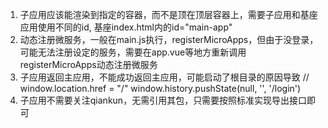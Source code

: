 <!--
 * @Author: your name
 * @Date: 2022-04-15 10:00:44
 * @LastEditTime: 2022-04-25 10:59:50
 * @LastEditors: Please set LastEditors
 * @Description: 打开koroFileHeader查看配置 进行设置: https://github.com/OBKoro1/koro1FileHeader/wiki/%E9%85%8D%E7%BD%AE
 * @FilePath: /fe_interview/前端微服务/qiankun.md
-->
1. 子应用应该能渲染到指定的容器，而不是顶在顶层容器上，需要子应用和基座应用使用不同的id, 基座index.html内的id="main-app"
2. 动态注册微服务，一般在main.js执行，registerMicroApps，但由于没登录，可能无法注册设定的服务，需要在app.vue等地方重新调用registerMicroApps动态注册微服务
3. 子应用返回主应用，不能成功返回主应用，可能启动了根目录的原因导致
// window.location.href = "/"
window.history.pushState(null, '', '/login')
4. 子应用不需要关注qiankun，无需引用其包，只需要按照标准实现导出接口即可